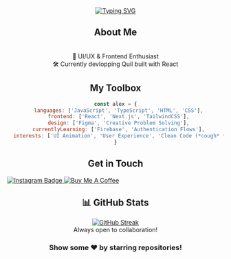 <div align="center">
  <div style="display: flex; align-items: center; justify-content: center; gap: 10px;">
    <a href="https://git.io/typing-svg"><img src="https://readme-typing-svg.herokuapp.com?font=Helvetica&weight=600&pause=500&color=fffff&background=FFF63000&vCenter=true&random=true&width=435&lines=Hello+World!" alt="Typing SVG" /></a>
  </div>

## About Me
<br>🎨 UI/UX & Frontend Enthusiast
<br>🛠️ Currently devlopping Quil built with React

## My Toolbox
```js
const alex = {
  languages: ['JavaScript', 'TypeScript', 'HTML', 'CSS'],
  frontend: ['React', 'Next.js', 'TailwindCSS'],
  design: ['Figma', 'Creative Problem Solving'],
  currentlyLearning: ['Firebase', 'Authentication Flows'],
  interests: ['UI Animation', 'User Experience', 'Clean Code (*cough* *cough*)']
}
```

## Get in Touch
<div align="left">
  <a href="https://www.instagram.com/alexplmd/">
    <img src="https://img.shields.io/badge/Instagram-E4405F?style=for-the-badge&logo=instagram&logoColor=white" alt="Instagram Badge" target="_blank"/>
  </a>
  <a href="https://www.buymeacoffee.com/ahlex">
    <img src="https://img.shields.io/badge/Buy_Me_A_Coffee-FFDD00?style=for-the-badge&logo=buy-me-a-coffee&logoColor=black" alt="Buy Me A Coffee" target="_blank"/>
  </a>
</div>

## 📊 GitHub Stats
<div align="center">
  <a href="https://git.io/streak-stats"><img src="https://github-readme-streak-stats.herokuapp.com?user=AreKS103" alt="GitHub Streak" /></a>
</div>


<div align="center">
  Always open to collaboration!
</div>

### Show some ❤️ by starring repositories!
